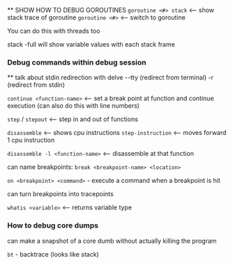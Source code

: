 ** SHOW HOW TO DEBUG GOROUTINES
`goroutine <#> stack`  <-- show stack trace of goroutine
`goroutine <#>`        <-- switch to goroutine

You can do this with threads too

stack -full will show variable values with each stack frame


### Debug commands within debug session


** talk about stdin redirection with delve
--tty (redirect from terminal)
-r (redirect from stdin)

`continue <function-name>` <-- set a break point at function and continue execution (can also do this with line numbers)

`step` / `stepout`         <-- step in and out of functions

`disassemble`              <-- shows cpu instructions
`step-instruction`         <-- moves forward 1 cpu instruction

`disassemble -l <function-name>`  <-- disassemble at that function

can name breakpoints: `break <breakpoint-name> <location>`

`on <breakpoint> <command>` - execute a command when a breakpoint is hit

can turn breakpoints into tracepoints

`whatis <variable>`        <-- returns variable type


### How to debug core dumps
can make a snapshot of a core dumb without actually killing the program

`bt` - backtrace (looks like stack)
